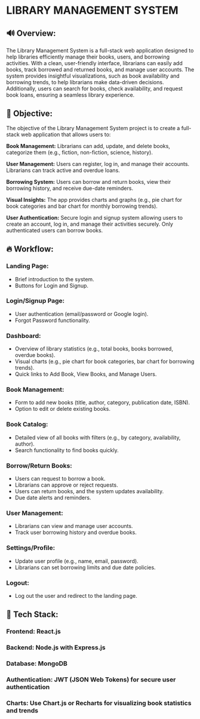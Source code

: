 # LIBRARY MANAGEMENT SYSTEM  

## 🔊 Overview:  

The Library Management System is a full-stack web application designed to help libraries efficiently manage their books, users, and borrowing activities. With a clean, user-friendly interface, librarians can easily add books, track borrowed and returned books, and manage user accounts. The system provides insightful visualizations, such as book availability and borrowing trends, to help librarians make data-driven decisions. Additionally, users can search for books, check availability, and request book loans, ensuring a seamless library experience.  

## 🎯 Objective:  

The objective of the Library Management System project is to create a full-stack web application that allows users to:  

**Book Management:** Librarians can add, update, and delete books, categorize them (e.g., fiction, non-fiction, science, history).  

**User Management:** Users can register, log in, and manage their accounts. Librarians can track active and overdue loans.  

**Borrowing System:** Users can borrow and return books, view their borrowing history, and receive due-date reminders.  

**Visual Insights:** The app provides charts and graphs (e.g., pie chart for book categories and bar chart for monthly borrowing trends).  

**User Authentication:** Secure login and signup system allowing users to create an account, log in, and manage their activities securely. Only authenticated users can borrow books.  

## 🔥 Workflow:  

### **Landing Page:**  
- Brief introduction to the system.  
- Buttons for Login and Signup.  

### **Login/Signup Page:**  
- User authentication (email/password or Google login).  
- Forgot Password functionality.  

### **Dashboard:**  
- Overview of library statistics (e.g., total books, books borrowed, overdue books).  
- Visual charts (e.g., pie chart for book categories, bar chart for borrowing trends).  
- Quick links to Add Book, View Books, and Manage Users.  

### **Book Management:**  
- Form to add new books (title, author, category, publication date, ISBN).  
- Option to edit or delete existing books.  

### **Book Catalog:**  
- Detailed view of all books with filters (e.g., by category, availability, author).  
- Search functionality to find books quickly.  

### **Borrow/Return Books:**  
- Users can request to borrow a book.  
- Librarians can approve or reject requests.  
- Users can return books, and the system updates availability.  
- Due date alerts and reminders.  

### **User Management:**  
- Librarians can view and manage user accounts.  
- Track user borrowing history and overdue books.  

### **Settings/Profile:**  
- Update user profile (e.g., name, email, password).  
- Librarians can set borrowing limits and due date policies.  

### **Logout:**  
- Log out the user and redirect to the landing page.  

## 🚀 Tech Stack:  

### **Frontend:** React.js  
### **Backend:** Node.js with Express.js  
### **Database:** MongoDB  
### **Authentication:** JWT (JSON Web Tokens) for secure user authentication  
### **Charts:** Use Chart.js or Recharts for visualizing book statistics and trends  